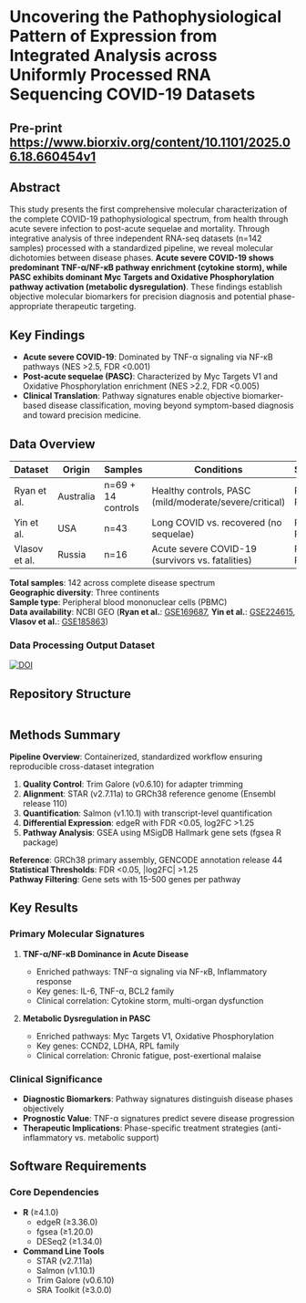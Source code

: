 # Uncovering the Pathophysiological Pattern of Expression from Integrated Analysis across Uniformly Processed RNA Sequencing COVID-19 Datasets  

## Pre-print https://www.biorxiv.org/content/10.1101/2025.06.18.660454v1

## Abstract

This study presents the first comprehensive molecular characterization of the complete COVID-19 pathophysiological spectrum, from health through acute severe infection to post-acute sequelae and mortality. Through integrative analysis of three independent RNA-seq datasets (n=142 samples) processed with a standardized pipeline, we reveal molecular dichotomies between disease phases. **Acute severe COVID-19 shows predominant TNF-α/NF-κB pathway enrichment (cytokine storm), while PASC exhibits dominant Myc Targets and Oxidative Phosphorylation pathway activation (metabolic dysregulation)**. These findings establish objective molecular biomarkers for precision diagnosis and potential phase-appropriate therapeutic targeting.

## Key Findings

- **Acute severe COVID-19**: Dominated by TNF-α signaling via NF-κB pathways (NES >2.5, FDR <0.001)
- **Post-acute sequelae (PASC)**: Characterized by Myc Targets V1 and Oxidative Phosphorylation enrichment (NES >2.2, FDR <0.005)
- **Clinical Translation**: Pathway signatures enable objective biomarker-based disease classification, moving beyond symptom-based diagnosis and toward precision medicine.

## Data Overview

| Dataset | Origin | Samples | Conditions | Sequencing |
|---------|---------|---------|------------|------------|
| Ryan et al. | Australia | n=69 + 14 controls | Healthy controls, PASC (mild/moderate/severe/critical) | Paired-end, PBMC |
| Yin et al. | USA | n=43 | Long COVID vs. recovered (no sequelae) | Paired-end, PBMC |
| Vlasov et al. | Russia | n=16 | Acute severe COVID-19 (survivors vs. fatalities) | Paired-end, PBMC |

**Total samples**: 142 across complete disease spectrum  
**Geographic diversity**: Three continents  
**Sample type**: Peripheral blood mononuclear cells (PBMC)  
**Data availability**: NCBI GEO (**Ryan et al.**: [GSE169687](https://www.ncbi.nlm.nih.gov/geo/query/acc.cgi?acc=GSE169687), **Yin et al.**: [GSE224615](https://www.ncbi.nlm.nih.gov/geo/query/acc.cgi?acc=GSE224615), **Vlasov et al.**: [GSE185863](https://www.ncbi.nlm.nih.gov/geo/query/acc.cgi?acc=GSE185863))

### Data Processing Output Dataset

[![DOI](https://zenodo.org/badge/DOI/10.5281/zenodo.16751357.svg)](https://doi.org/10.5281/zenodo.16751357)

## Repository Structure

```

```

## Methods Summary

**Pipeline Overview**: Containerized, standardized workflow ensuring reproducible cross-dataset integration

1. **Quality Control**: Trim Galore (v0.6.10) for adapter trimming
2. **Alignment**: STAR (v2.7.11a) to GRCh38 reference genome (Ensembl release 110)
3. **Quantification**: Salmon (v1.10.1) with transcript-level quantification
4. **Differential Expression**: edgeR with FDR <0.05, log2FC >1.25
5. **Pathway Analysis**: GSEA using MSigDB Hallmark gene sets (fgsea R package)

**Reference**: GRCh38 primary assembly, GENCODE annotation release 44  
**Statistical Thresholds**: FDR <0.05, |log2FC| >1.25  
**Pathway Filtering**: Gene sets with 15-500 genes per pathway

## Key Results


### Primary Molecular Signatures

1. **TNF-α/NF-κB Dominance in Acute Disease**
   - Enriched pathways: TNF-α signaling via NF-κB, Inflammatory response
   - Key genes: IL-6, TNF-α, BCL2 family
   - Clinical correlation: Cytokine storm, multi-organ dysfunction

2. **Metabolic Dysregulation in PASC**
   - Enriched pathways: Myc Targets V1, Oxidative Phosphorylation
   - Key genes: CCND2, LDHA, RPL family
   - Clinical correlation: Chronic fatigue, post-exertional malaise

### Clinical Significance

- **Diagnostic Biomarkers**: Pathway signatures distinguish disease phases objectively
- **Prognostic Value**: TNF-α signatures predict severe disease progression
- **Therapeutic Implications**: Phase-specific treatment strategies (anti-inflammatory vs. metabolic support)

## Software Requirements

### Core Dependencies
- **R** (≥4.1.0)
  - edgeR (≥3.36.0)
  - fgsea (≥1.20.0)
  - DESeq2 (≥1.34.0)
- **Command Line Tools**
  - STAR (v2.7.11a)
  - Salmon (v1.10.1)
  - Trim Galore (v0.6.10)
  - SRA Toolkit (≥3.0.0)
